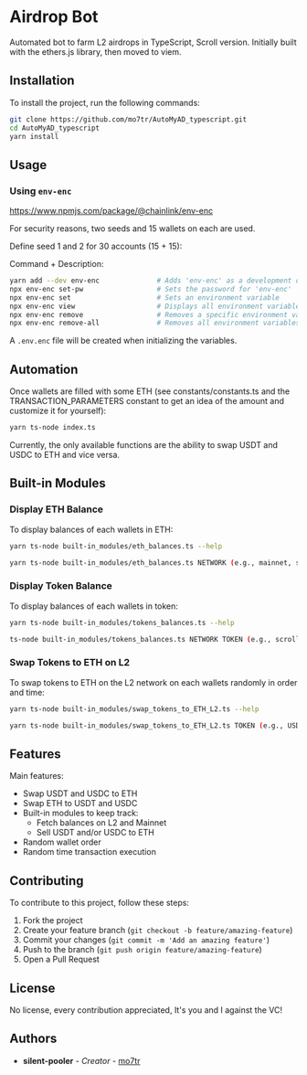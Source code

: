 # Airdrop Bot

Automated bot to farm L2 airdrops in TypeScript, Scroll version.
Initially built with the ethers.js library, then moved to viem.

## Installation

To install the project, run the following commands:

```bash
git clone https://github.com/mo7tr/AutoMyAD_typescript.git
cd AutoMyAD_typescript
yarn install
```

## Usage

### Using `env-enc`

https://www.npmjs.com/package/@chainlink/env-enc

For security reasons, two seeds and 15 wallets on each are used.

Define seed 1 and 2 for 30 accounts (15 + 15):

Command + Description:

```bash
yarn add --dev env-enc              # Adds 'env-enc' as a development dependency
npx env-enc set-pw                  # Sets the password for 'env-enc'
npx env-enc set                     # Sets an environment variable
npx env-enc view                    # Displays all environment variables
npx env-enc remove                  # Removes a specific environment variable
npx env-enc remove-all              # Removes all environment variables
```

A `.env.enc` file will be created when initializing the variables.

## Automation

Once wallets are filled with some ETH (see constants/constants.ts and the TRANSACTION_PARAMETERS constant to get an idea of the amount and customize it for yourself):

```bash
yarn ts-node index.ts
```

Currently, the only available functions are the ability to swap USDT and USDC to ETH and vice versa.

## Built-in Modules

### Display ETH Balance

To display balances of each wallets in ETH:

```bash
yarn ts-node built-in_modules/eth_balances.ts --help

yarn ts-node built-in_modules/eth_balances.ts NETWORK (e.g., mainnet, scroll)
```

### Display Token Balance

To display balances of each wallets in token:

```bash
yarn ts-node built-in_modules/tokens_balances.ts --help

ts-node built-in_modules/tokens_balances.ts NETWORK TOKEN (e.g., scroll USDT, mainnet USDC, ...)
```

### Swap Tokens to ETH on L2

To swap tokens to ETH on the L2 network on each wallets randomly in order and time:

```bash
yarn ts-node built-in_modules/swap_tokens_to_ETH_L2.ts --help

yarn ts-node built-in_modules/swap_tokens_to_ETH_L2.ts TOKEN (e.g., USDT, USDC)
```

## Features

Main features:

- Swap USDT and USDC to ETH
- Swap ETH to USDT and USDC
- Built-in modules to keep track:
  - Fetch balances on L2 and Mainnet
  - Sell USDT and/or USDC to ETH
- Random wallet order
- Random time transaction execution

## Contributing

To contribute to this project, follow these steps:

1. Fork the project
2. Create your feature branch (`git checkout -b feature/amazing-feature`)
3. Commit your changes (`git commit -m 'Add an amazing feature'`)
4. Push to the branch (`git push origin feature/amazing-feature`)
5. Open a Pull Request

## License

No license, every contribution appreciated, It's you and I against the VC!

## Authors

- **silent-pooler** - _Creator_ - [mo7tr](https://github.com/silent-pooler)
